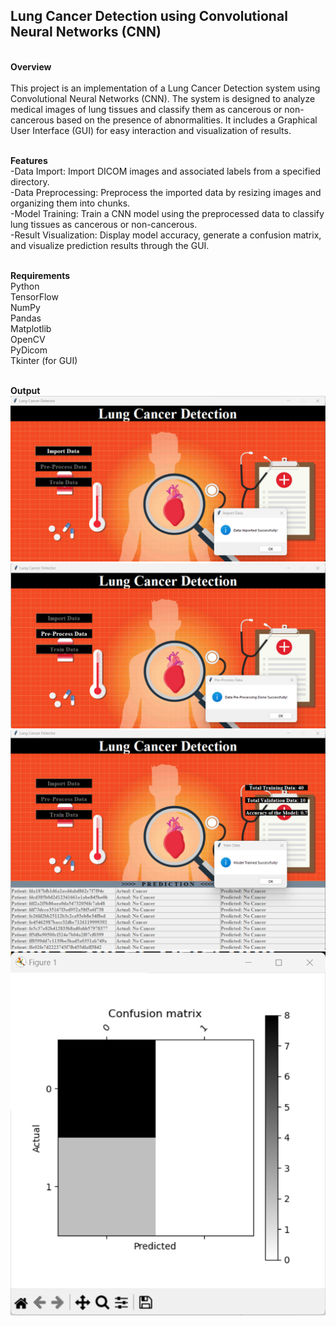 **<h2>Lung Cancer Detection using Convolutional Neural Networks (CNN)</h2>**<br/>
**Overview**<br/><br/>
This project is an implementation of a Lung Cancer Detection system using Convolutional Neural Networks (CNN). The system is designed to analyze medical images of lung tissues and classify them as cancerous or non-cancerous based on the presence of abnormalities. It includes a Graphical User Interface (GUI) for easy interaction and visualization of results.<br/><br/>

**Features<br/>**
-Data Import: Import DICOM images and associated labels from a specified directory.<br/>
-Data Preprocessing: Preprocess the imported data by resizing images and organizing them into chunks.<br/>
-Model Training: Train a CNN model using the preprocessed data to classify lung tissues as cancerous or non-cancerous.<br/>
-Result Visualization: Display model accuracy, generate a confusion matrix, and visualize prediction results through the GUI.<br/><br/>

**Requirements<br/>**
Python <br/>
TensorFlow<br/>
NumPy<br/>
Pandas<br/>
Matplotlib<br/>
OpenCV<br/>
PyDicom<br/>
Tkinter (for GUI)<br/><br/>

**Output<br/>**
![op1](https://github.com/pneel27/LungCancerDetector/blob/main/LD03.png?raw=true)
![op1](https://github.com/pneel27/LungCancerDetector/blob/main/LD04.png?raw=true)
![op1](https://github.com/pneel27/LungCancerDetector/blob/main/LD05.png?raw=true)
![op1](https://github.com/pneel27/LungCancerDetector/blob/main/LD06.png?raw=true)
